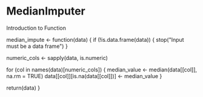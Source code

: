 # MedianImputer
Introduction to Function

median_impute <- function(data) {
  if (!is.data.frame(data)) {
    stop("Input must be a data frame")
  }
  
  numeric_cols <- sapply(data, is.numeric)
  
  for (col in names(data)[numeric_cols]) {
    median_value <- median(data[[col]], na.rm = TRUE)
    data[[col]][is.na(data[[col]])] <- median_value
  }
  
  return(data)
}
